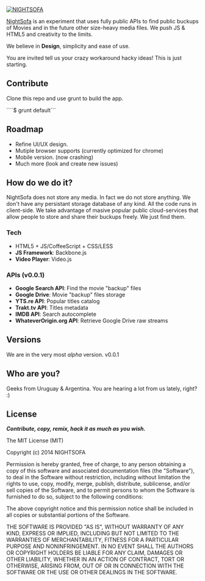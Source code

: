 [![NIGHTSOFA](http://i.imgur.com/rcdZQ34.png)](http://nightsofa.com)


[NightSofa](http://nightsofa.com) is an experiment that uses fully public APIs to find public buckups of Movies and in the future other size-heavy media files. We push JS & HTML5 and creativity to the limits.

We believe in **Design**, simplicity and ease of use. 

You are invited tell us your crazy workaround hacky ideas! This is just starting.


## Contribute

Clone this repo and use grunt to build the app.

````$ grunt default```



## Roadmap

- Refine UI/UX design.
- Mutiple browser supports (currently optimized for chrome)
- Mobile version. (now crashing)
- Much more (look and create new issues)


## How do we do it?

NightSofa does not store any media. In fact we do not store anything. We don't have any persistant storage database of any kind. All the code runs in client-side. We take advantage of masive popular public cloud-services that allow people to store and share their buckups freely. We just find them.


### Tech

- HTML5 + JS/CoffeeScript + CSS/LESS
- **JS Framework**: Backbone.js
- **Video Player**: Video.js


### APIs (v0.0.1)

- **Google Search API**: Find the movie "backup" files
- **Google Drive**: Movie "backup" files storage
- **YTS.re API**: Popular titles catalog
- **Trakt.tv API**: Titles metadata
- **IMDB API**: Search autocomplete
- **WhateverOrigin.org API**: Retrieve Google Drive raw streams



## Versions

We are in the very most *alpha* version. v0.0.1



## Who are you?

Geeks from Uruguay & Argentina. You are hearing a lot from us lately, right? :) 



## License

***Contribute, copy, remix, hack it as much as you wish.***

The MIT License (MIT)

Copyright (c) 2014 NIGHTSOFA

Permission is hereby granted, free of charge, to any person obtaining a copy
of this software and associated documentation files (the "Software"), to deal
in the Software without restriction, including without limitation the rights
to use, copy, modify, merge, publish, distribute, sublicense, and/or sell
copies of the Software, and to permit persons to whom the Software is
furnished to do so, subject to the following conditions:

The above copyright notice and this permission notice shall be included in
all copies or substantial portions of the Software.

THE SOFTWARE IS PROVIDED "AS IS", WITHOUT WARRANTY OF ANY KIND, EXPRESS OR
IMPLIED, INCLUDING BUT NOT LIMITED TO THE WARRANTIES OF MERCHANTABILITY,
FITNESS FOR A PARTICULAR PURPOSE AND NONINFRINGEMENT. IN NO EVENT SHALL THE
AUTHORS OR COPYRIGHT HOLDERS BE LIABLE FOR ANY CLAIM, DAMAGES OR OTHER
LIABILITY, WHETHER IN AN ACTION OF CONTRACT, TORT OR OTHERWISE, ARISING FROM,
OUT OF OR IN CONNECTION WITH THE SOFTWARE OR THE USE OR OTHER DEALINGS IN
THE SOFTWARE.
